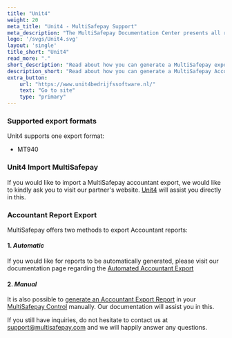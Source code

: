 ```yaml
---
title: "Unit4"
weight: 20
meta_title: "Unit4 - MultiSafepay Support"
meta_description: "The MultiSafepay Documentation Center presents all relevant information about our Plugins and API. You can also find support pages for Payment Methods, Tools and General Questions as well as the contact details of our Support and Integration Teams."
logo: '/svgs/Unit4.svg'
layout: 'single'
title_short: "Unit4"
read_more: "."
short_description: "Read about how you can generate a MultiSafepay export and import to your Unit4 platform"
description_short: "Read about how you can generate a MultiSafepay Accountant Export for your Unit4 software platform."
extra_button:
    url: "https://www.unit4bedrijfssoftware.nl/" 
    text: "Go to site" 
    type: "primary"
---
```


### Supported export formats

Unit4 supports one export format:

* MT940

### Unit4 Import MultiSafepay

If you would like to import a MultiSafepay accountant export, we would like to kindly ask you to visit our partner's website. [Unit4](https://www.unit4.com/nl/voor-klanten/support) will assist you directly in this.

### Accountant Report Export

MultiSafepay offers two methods to export Accountant reports:

#### 1. _Automatic_


If you would like for reports to be automatically generated, please visit our documentation page regarding the [Automated Accountant Export](https://docs.multisafepay.com/tools/reports/automatic-reports)


#### 2. _Manual_

It is also possible to [generate an Accountant Export Report](https://docs.multisafepay.com/tools/reports/accountant-report-export) in your [MultiSafepay Control](https://merchant.multisafepay.com) manually. Our documentation will assist you in this.


If you still have inquiries, do not hesitate to contact us at <support@multisafepay.com> and we will happily answer any questions.